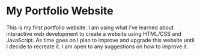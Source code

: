 # My Portfolio Website

This is my first portfolio website. I am using what i've learned about interactive web development to create a website using HTML/CSS and JavaScript.
As time goes on I plan to improve and upgrade this website until I decide to recreate it. I am open to any suggestions on how to improve it.
